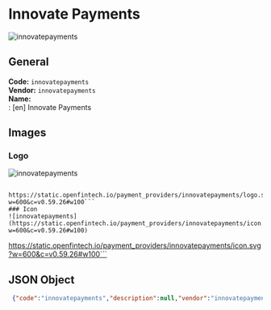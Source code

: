 # Innovate Payments 
![innovatepayments](https://static.openfintech.io/payment_providers/innovatepayments/logo.svg?w=600&c=v0.59.26#w100)  
## General 
**Code:** `innovatepayments`  
**Vendor:** `innovatepayments`  
**Name:**  
:	[en] Innovate Payments  
## Images 
### Logo 
![innovatepayments](https://static.openfintech.io/payment_providers/innovatepayments/logo.svg?w=600&c=v0.59.26#w100)  
```
 https://static.openfintech.io/payment_providers/innovatepayments/logo.svg?w=600&c=v0.59.26#w100```  
### Icon 
![innovatepayments](https://static.openfintech.io/payment_providers/innovatepayments/icon.svg?w=600&c=v0.59.26#w100)  
```
 https://static.openfintech.io/payment_providers/innovatepayments/icon.svg?w=600&c=v0.59.26#w100```  
## JSON Object 
```json
 {"code":"innovatepayments","description":null,"vendor":"innovatepayments","categories":null,"countries":null,"payment_method":null,"payout_method":null,"metadata":{"about_payments_code":"innovatepayments"},"name":{"en":"Innovate Payments"}}```  
